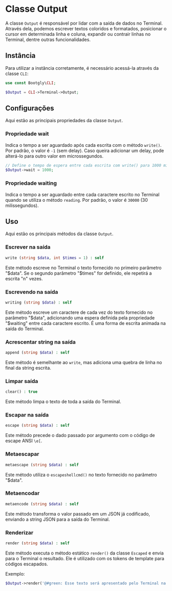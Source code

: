 # Classe Output

A classe `Output` é responsável por lidar com a saída de dados no Terminal. Através dela, podemos escrever textos coloridos e formatados, posicionar o cursor em determinada linha e coluna, expandir ou contrair linhas no Terminal, dentre outras funcionalidades.

## Instância

Para utilizar a instância corretamente, é necessário acessá-la através da classe `CLI`:

```php
use const Bootgly\CLI;

$Output = CLI->Terminal->Output;
```

## Configurações

Aqui estão as principais propriedades da classe `Output`.

### Propriedade wait

Indica o tempo a ser aguardado após cada escrita com o método `write()`. Por padrão, o valor é `-1` (sem delay). Caso queira adicionar um delay, pode alterá-lo para outro valor em microssegundos.

```php
// Define o tempo de espera entre cada escrita com write() para 1000 microsegundos
$Output->wait = 1000;
```

### Propriedade waiting

Indica o tempo a ser aguardado entre cada caractere escrito no Terminal quando se utiliza o método `reading`. Por padrão, o valor é `30000` (30 milissegundos).

## Uso

Aqui estão os principais métodos da classe `Output`.

### Escrever na saída

```php
write (string $data, int $times = 1) : self
```

Este método escreve no Terminal o texto fornecido no primeiro parâmetro "$data". Se o segundo parâmetro "$times" for definido, ele repetirá a escrita "n" vezes.

### Escrevendo na saída

```php
writing (string $data) : self
```

Este método escreve um caractere de cada vez do texto fornecido no parâmetro "$data", adicionando uma espera definida pela propriedade "$waiting" entre cada caractere escrito. É uma forma de escrita animada na saída do Terminal.

### Acrescentar string na saída

```php
append (string $data) : self
```

Este método é semelhante ao `write`, mas adiciona uma quebra de linha no final da string escrita.

### Limpar saída

```php
clear() : true
```

Este método limpa o texto de toda a saída do Terminal.

### Escapar na saída

```php
escape (string $data) : self
```

Este método precede o dado passado por argumento com o código de escape ANSI `\e[`.

### Metaescapar

```php
metaescape (string $data) : self
```

Este método utiliza o `escapeshellcmd()` no texto fornecido no parâmetro "$data".

### Metaencodar

```php
metaencode (string $data) : self
```

Este método transforma o valor passado em um JSON já codificado, enviando a string JSON para a saída do Terminal.

### Renderizar

```php
render (string $data) : self
```

Este método executa o método estático `render()` da classe `Escaped` e envia para o Terminal o resultado.
Ele é utilizado com os tokens de template para códigos escapados.

Exemplo:

```php
$Output->render('@#green: Esse texto será apresentado pelo Terminal na cor verde.');
```
